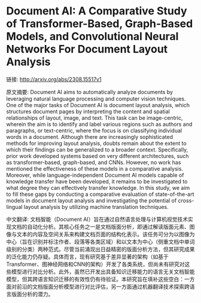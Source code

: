 # Document AI: A Comparative Study of Transformer-Based, Graph-Based Models, and Convolutional Neural Networks For Document Layout Analysis

链接: http://arxiv.org/abs/2308.15517v1

原文摘要:
Document AI aims to automatically analyze documents by leveraging natural
language processing and computer vision techniques. One of the major tasks of
Document AI is document layout analysis, which structures document pages by
interpreting the content and spatial relationships of layout, image, and text.
This task can be image-centric, wherein the aim is to identify and label
various regions such as authors and paragraphs, or text-centric, where the
focus is on classifying individual words in a document. Although there are
increasingly sophisticated methods for improving layout analysis, doubts remain
about the extent to which their findings can be generalized to a broader
context. Specifically, prior work developed systems based on very different
architectures, such as transformer-based, graph-based, and CNNs. However, no
work has mentioned the effectiveness of these models in a comparative analysis.
Moreover, while language-independent Document AI models capable of knowledge
transfer have been developed, it remains to be investigated to what degree they
can effectively transfer knowledge. In this study, we aim to fill these gaps by
conducting a comparative evaluation of state-of-the-art models in document
layout analysis and investigating the potential of cross-lingual layout
analysis by utilizing machine translation techniques.

中文翻译:
文档智能（Document AI）旨在通过自然语言处理与计算机视觉技术实现文档的自动化分析。其核心任务之一是文档版面分析，即通过解读版面元素、图像与文本的内容及空间关系来构建文档页面的结构化表示。该任务可分为以图像为中心（旨在识别并标注作者、段落等各类区域）和以文本为中心（侧重文档中单词级别的分类）两种范式。尽管当前涌现出日益精密的版面分析方法，但其研究成果的泛化能力仍存疑。具体而言，现有研究基于差异显著的架构（如基于Transformer、图神经网络和CNN的架构）开发了各类系统，但尚未有研究对这些模型进行对比分析。此外，虽然已开发出具备知识迁移能力的语言无关文档智能模型，但其跨语言知识迁移的有效性仍有待验证。本研究旨在填补这些空白：一方面对前沿的文档版面分析模型进行对比评估，另一方面通过机器翻译技术探索跨语言版面分析的潜力。
